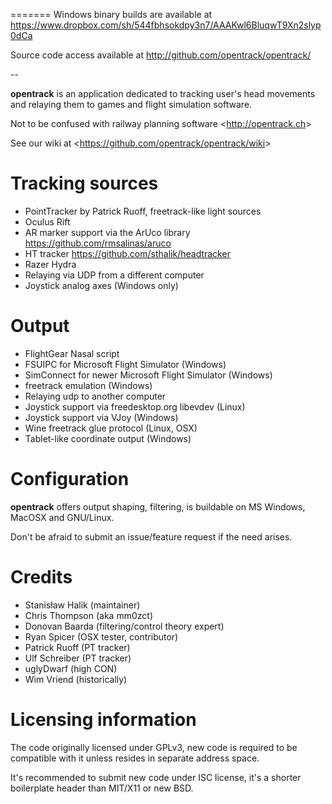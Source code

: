 =======
Windows binary builds are available at <https://www.dropbox.com/sh/544fbhsokdpy3n7/AAAKwl6BluqwT9Xn2slyp0dCa>

Source code access available at <http://github.com/opentrack/opentrack/>

--

**opentrack** is an application dedicated to tracking user's head
movements and relaying them to games and flight simulation software.

Not to be confused with railway planning software <<http://opentrack.ch>>

See our wiki at <<https://github.com/opentrack/opentrack/wiki>>

# Tracking sources

- PointTracker by Patrick Ruoff, freetrack-like light sources
- Oculus Rift
- AR marker support via the ArUco library <https://github.com/rmsalinas/aruco>
- HT tracker <https://github.com/sthalik/headtracker>
- Razer Hydra
- Relaying via UDP from a different computer
- Joystick analog axes (Windows only)

# Output

- FlightGear Nasal script
- FSUIPC for Microsoft Flight Simulator (Windows)
- SimConnect for newer Microsoft Flight Simulator (Windows)
- freetrack emulation (Windows)
- Relaying udp to another computer
- Joystick support via freedesktop.org libevdev (Linux)
- Joystick support via VJoy (Windows)
- Wine freetrack glue protocol (Linux, OSX)
- Tablet-like coordinate output (Windows)

# Configuration

**opentrack** offers output shaping, filtering, is buildable on
MS Windows, MacOSX and GNU/Linux.

Don't be afraid to submit an issue/feature request if the need arises.

# Credits

- Stanisław Halik (maintainer)
- Chris Thompson (aka mm0zct)
- Donovan Baarda (filtering/control theory expert)
- Ryan Spicer (OSX tester, contributor)
- Patrick Ruoff (PT tracker)
- Ulf Schreiber (PT tracker)
- uglyDwarf (high CON)
- Wim Vriend (historically)

# Licensing information

The code originally licensed under GPLv3, new code is required to be
compatible with it unless resides in separate address space.

It's recommended to submit new code under ISC license, it's a shorter
boilerplate header than MIT/X11 or new BSD.
